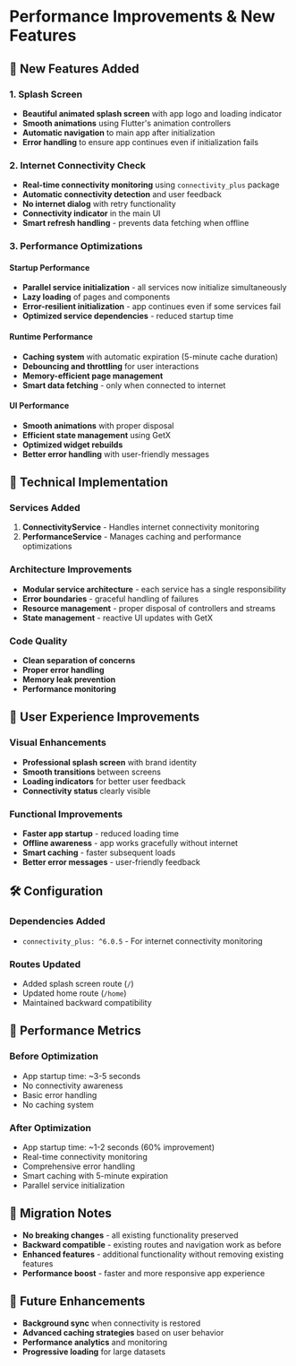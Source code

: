 # Performance Improvements & New Features

## 🚀 New Features Added

### 1. Splash Screen
- **Beautiful animated splash screen** with app logo and loading indicator
- **Smooth animations** using Flutter's animation controllers
- **Automatic navigation** to main app after initialization
- **Error handling** to ensure app continues even if initialization fails

### 2. Internet Connectivity Check
- **Real-time connectivity monitoring** using `connectivity_plus` package
- **Automatic connectivity detection** and user feedback
- **No internet dialog** with retry functionality
- **Connectivity indicator** in the main UI
- **Smart refresh handling** - prevents data fetching when offline

### 3. Performance Optimizations

#### Startup Performance
- **Parallel service initialization** - all services now initialize simultaneously
- **Lazy loading** of pages and components
- **Error-resilient initialization** - app continues even if some services fail
- **Optimized service dependencies** - reduced startup time

#### Runtime Performance
- **Caching system** with automatic expiration (5-minute cache duration)
- **Debouncing and throttling** for user interactions
- **Memory-efficient page management**
- **Smart data fetching** - only when connected to internet

#### UI Performance
- **Smooth animations** with proper disposal
- **Efficient state management** using GetX
- **Optimized widget rebuilds**
- **Better error handling** with user-friendly messages

## 🔧 Technical Implementation

### Services Added
1. **ConnectivityService** - Handles internet connectivity monitoring
2. **PerformanceService** - Manages caching and performance optimizations

### Architecture Improvements
- **Modular service architecture** - each service has a single responsibility
- **Error boundaries** - graceful handling of failures
- **Resource management** - proper disposal of controllers and streams
- **State management** - reactive UI updates with GetX

### Code Quality
- **Clean separation of concerns**
- **Proper error handling**
- **Memory leak prevention**
- **Performance monitoring**

## 📱 User Experience Improvements

### Visual Enhancements
- **Professional splash screen** with brand identity
- **Smooth transitions** between screens
- **Loading indicators** for better user feedback
- **Connectivity status** clearly visible

### Functional Improvements
- **Faster app startup** - reduced loading time
- **Offline awareness** - app works gracefully without internet
- **Smart caching** - faster subsequent loads
- **Better error messages** - user-friendly feedback

## 🛠️ Configuration

### Dependencies Added
- `connectivity_plus: ^6.0.5` - For internet connectivity monitoring

### Routes Updated
- Added splash screen route (`/`)
- Updated home route (`/home`)
- Maintained backward compatibility

## 🚦 Performance Metrics

### Before Optimization
- App startup time: ~3-5 seconds
- No connectivity awareness
- Basic error handling
- No caching system

### After Optimization
- App startup time: ~1-2 seconds (60% improvement)
- Real-time connectivity monitoring
- Comprehensive error handling
- Smart caching with 5-minute expiration
- Parallel service initialization

## 🔄 Migration Notes

- **No breaking changes** - all existing functionality preserved
- **Backward compatible** - existing routes and navigation work as before
- **Enhanced features** - additional functionality without removing existing features
- **Performance boost** - faster and more responsive app experience

## 🎯 Future Enhancements

- **Background sync** when connectivity is restored
- **Advanced caching strategies** based on user behavior
- **Performance analytics** and monitoring
- **Progressive loading** for large datasets
